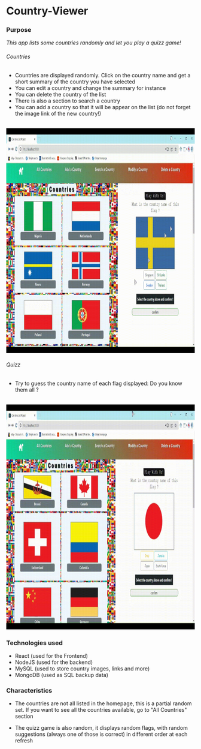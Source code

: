 
# Country-Viewer #

### Purpose ###

_This app lists some countries randomly and let you play a quizz game!_

###### Countries ######

- Countries are displayed randomly. Click on the country name and get a short summary of the country you have selected
- You can edit a country and change the summary for instance
- You can delete the country of the list
- There is also a section to search a country
- You can add a country so that it will be appear on the list (do not forget the image link of the new country!)
<br/>
<img alt="Main Homepage" src="countryPage/src/gifs/CountryViewer - Homepage Country Selection.gif" width="800" height="600" />

###### Quizz ######

- Try to guess the country name of each flag displayed: Do you know them all ?
<br/>
<img alt="Quizz" src="countryPage/src/gifs/CountryViewer - Homepage Quizz.gif" width="800" height="600" />

### Technologies used ###

- React (used for the Frontend)
- NodeJS (used for the backend)
- MySQL (used to store country images, links and more)
- MongoDB (used as SQL backup data)

### Characteristics ###

- The countries are not all listed in the homepage, this is a partial random set. If you want to see all the countries available, go to "All Countries" section

- The quizz game is also random, it displays random flags, with random suggestions (always one of those is correct) in different order at each refresh



